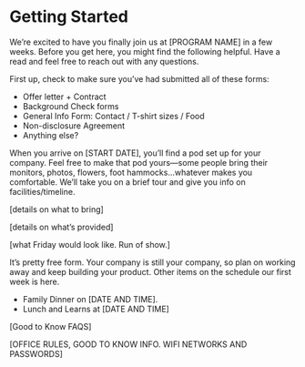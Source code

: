 # Getting Started

We’re excited to have you finally join us at [PROGRAM NAME] in a few weeks. Before you get here, you might find the following helpful. Have a read and feel free to reach out with any questions.

First up, check to make sure you’ve had submitted all of these forms:

- Offer letter + Contract
- Background Check forms
- General Info Form: Contact / T-shirt sizes / Food
- Non-disclosure Agreement
- Anything else?

When you arrive on [START DATE], you’ll find a pod set up for your company. Feel free to make that pod yours—some people bring their monitors, photos, flowers, foot hammocks...whatever makes you comfortable. We’ll take you on a brief tour and give you info on facilities/timeline.

[details on what to bring]

[details on what’s provided]

[what Friday would look like. Run of show.]

It’s pretty free form. Your company is still your company, so plan on working away and keep building your product. Other items on the schedule our first week is here.

- Family Dinner on [DATE AND TIME].
- Lunch and Learns at [DATE AND TIME]

[Good to Know FAQS]

[OFFICE RULES, GOOD TO KNOW INFO. WIFI NETWORKS AND PASSWORDS]